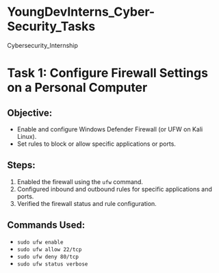 # YoungDevInterns_Cyber-Security_Tasks
Cybersecurity_Internship

# Task 1: Configure Firewall Settings on a Personal Computer

## Objective:
- Enable and configure Windows Defender Firewall (or UFW on Kali Linux).
- Set rules to block or allow specific applications or ports.

## Steps:
1. Enabled the firewall using the `ufw` command.
2. Configured inbound and outbound rules for specific applications and ports.
3. Verified the firewall status and rule configuration.

## Commands Used:
- `sudo ufw enable`
- `sudo ufw allow 22/tcp`
- `sudo ufw deny 80/tcp`
- `sudo ufw status verbose`
